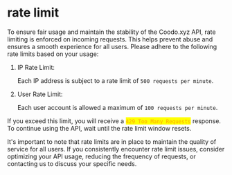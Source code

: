 # rate limit

To ensure fair usage and maintain the stability of the Coodo.xyz API, rate limiting is enforced on incoming requests. This helps prevent abuse and ensures a smooth experience for all users. Please adhere to the following rate limits based on your usage:

1.  IP Rate Limit:

    Each IP address is subject to a rate limit of `500 requests per minute`.
2.  User Rate Limit:

    Each user account is allowed a maximum of `100 requests per minute`.

If you exceed this limit, you will receive a <mark style="color:orange;">`429 Too Many Requests`</mark> response. To continue using the API, wait until the rate limit window resets.

It's important to note that rate limits are in place to maintain the quality of service for all users. If you consistently encounter rate limit issues, consider optimizing your API usage, reducing the frequency of requests, or contacting us to discuss your specific needs.
